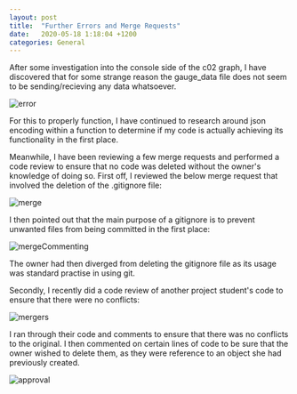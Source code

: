 ```yaml
---
layout: post
title:  "Further Errors and Merge Requests"
date:   2020-05-18 1:18:04 +1200
categories: General
---
```


After some investigation into the console side of the c02 graph, I have discovered that for some strange
reason the gauge_data file does not seem to be sending/recieving any data whatsoever. 

<img src= "{{site.baseurl}}/assets/Images/nullError.PNG" alt = "error">

For this to properly function, I have continued to research around json encoding within a function to
determine if my code is actually achieving its functionality in the first place.

Meanwhile, I have been reviewing a few merge requests and performed a code review to ensure that no code was deleted
without the owner's knowledge of doing so. First off, I reviewed the below merge request that involved the deletion of the 
.gitignore file: 

<img src= "{{site.baseurl}}/assets/Images/merge.PNG" alt = "merge">

I then pointed out that the main purpose of a gitignore is to prevent unwanted files from being committed in the first place:

<img src= "{{site.baseurl}}/assets/Images/mergeComment.PNG" alt = "mergeCommenting">

The owner had then diverged from deleting the gitignore file as its usage was standard practise in using git.

Secondly, I recently did a code review of another project student's code to ensure that there were no conflicts:

<img src= "{{site.baseurl}}/assets/Images/merger2.PNG" alt = "mergers">

I ran through their code and comments to ensure that there was no conflicts to the original. I then commented on certain lines of
code to be sure that the owner wished to delete them, as they were reference to an object she had previously created.

<img src= "{{site.baseurl}}/assets/Images/approved.PNG" alt = "approval">
